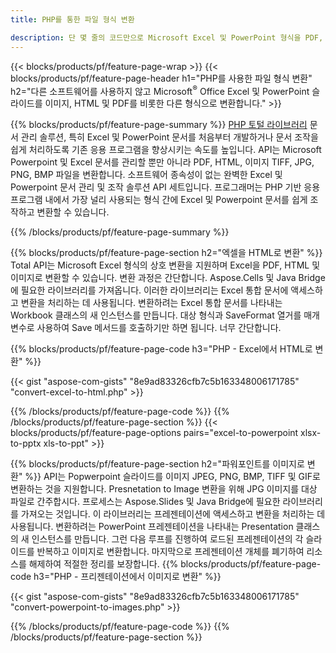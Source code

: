 ```yaml
---
title: PHP를 통한 파일 형식 변환 

description: 단 몇 줄의 코드만으로 Microsoft Excel 및 PowerPoint 형식을 PDF, HTML 및 이미지를 비롯한 기타 널리 사용되는 형식으로 변환할 수 있습니다.
---
```


{{< blocks/products/pf/feature-page-wrap >}}
{{< blocks/products/pf/feature-page-header h1="PHP를 사용한 파일 형식 변환" h2="다른 소프트웨어를 사용하지 않고 Microsoft<sup>&reg;</sup> Office Excel 및 PowerPoint 슬라이드를 이미지, HTML 및 PDF를 비롯한 다른 형식으로 변환합니다." >}}

{{% blocks/products/pf/feature-page-summary %}}
[PHP 토털 라이브러리](https://products.aspose.com/total/php-java/) 문서 관리 솔루션, 특히 Excel 및 PowerPoint 문서를 처음부터 개발하거나 문서 조작을 쉽게 처리하도록 기존 응용 프로그램을 향상시키는 속도를 높입니다. API는 Microsoft Powerpoint 및 Excel 문서를 관리할 뿐만 아니라 PDF, HTML, 이미지 TIFF, JPG, PNG, BMP 파일을 변환합니다. 소프트웨어 종속성이 없는 완벽한 Excel 및 Powerpoint 문서 관리 및 조작 솔루션 API 세트입니다.  프로그래머는 PHP 기반 응용 프로그램 내에서 가장 널리 사용되는 형식 간에 Excel 및 Powerpoint 문서를 쉽게 조작하고 변환할 수 있습니다.

{{% /blocks/products/pf/feature-page-summary  %}}

{{% blocks/products/pf/feature-page-section  h2="엑셀을 HTML로 변환" %}}
Total API는 Microsoft Excel 형식의 상호 변환을 지원하며 Excel을 PDF, HTML 및 이미지로 변환할 수 있습니다. 변환 과정은 간단합니다.  Aspose.Cells 및 Java Bridge에 필요한 라이브러리를 가져옵니다. 이러한 라이브러리는 Excel 통합 문서에 액세스하고 변환을 처리하는 데 사용됩니다. 변환하려는 Excel 통합 문서를 나타내는 Workbook 클래스의 새 인스턴스를 만듭니다. 대상 형식과 SaveFormat 열거를 매개 변수로 사용하여 Save 메서드를 호출하기만 하면 됩니다. 너무 간단합니다. 

{{% blocks/products/pf/feature-page-code h3="PHP - Excel에서 HTML로 변환" %}}

{{< gist "aspose-com-gists" "8e9ad83326cfb7c5b163348006171785" "convert-excel-to-html.php" >}}

{{% /blocks/products/pf/feature-page-code  %}}
{{% /blocks/products/pf/feature-page-section %}}
{{< blocks/products/pf/feature-page-options pairs="excel-to-powerpoint xlsx-to-pptx xls-to-ppt" >}}


{{% blocks/products/pf/feature-page-section  h2="파워포인트를 이미지로 변환" %}}
API는 Popwerpoint 슬라이드를 이미지 JPEG, PNG, BMP, TIFF 및 GIF로 변환하는 것을 지원합니다. Presnetation to Image 변환을 위해 JPG 이미지를 대상 파일로 간주합시다. 프로세스는 Aspose.Slides 및 Java Bridge에 필요한 라이브러리를 가져오는 것입니다. 이 라이브러리는 프레젠테이션에 액세스하고 변환을 처리하는 데 사용됩니다. 변환하려는 PowerPoint 프레젠테이션을 나타내는 Presentation 클래스의 새 인스턴스를 만듭니다.  그런 다음 루프를 진행하여 로드된 프레젠테이션의 각 슬라이드를 반복하고 이미지로 변환합니다. 마지막으로 프레젠테이션 개체를 폐기하여 리소스를 해제하여 적절한 정리를 보장합니다.
{{% blocks/products/pf/feature-page-code h3="PHP - 프리젠테이션에서 이미지로 변환" %}}

{{< gist "aspose-com-gists" "8e9ad83326cfb7c5b163348006171785" "convert-powerpoint-to-images.php" >}}


{{% /blocks/products/pf/feature-page-code  %}}
{{% /blocks/products/pf/feature-page-section %}}
